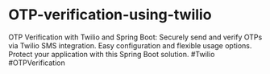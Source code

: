 # OTP-verification-using-twilio
OTP Verification with Twilio and Spring Boot: Securely send and verify OTPs via Twilio SMS integration. Easy configuration and flexible usage options. Protect your application with this Spring Boot solution. #Twilio #OTPVerification
